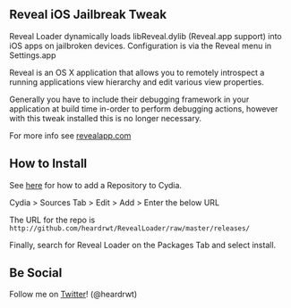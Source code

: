 ## Reveal iOS Jailbreak Tweak 
Reveal Loader dynamically loads libReveal.dylib (Reveal.app support) into iOS apps on jailbroken devices. Configuration is via the Reveal menu in Settings.app

Reveal is an OS X application that allows you to remotely introspect a running applications view hierarchy and edit various view properties. 

Generally you have to include their debugging framework in your application at build time in-order to perform debugging actions, however with this tweak installed this is no longer necessary. 

For more info see [revealapp.com](http://revealapp.com)


## How to Install
See [here](http://www.ijailbreak.com/cydia/how-to-add-a-cydia-repository/) for how to add a Repository to Cydia.

Cydia > Sources Tab > Edit > Add > Enter the below URL

The URL for the repo is `http://github.com/heardrwt/RevealLoader/raw/master/releases/`

Finally, search for Reveal Loader on the Packages Tab and select install. 

## Be Social
Follow me on [Twitter](https://twitter.com/intent/follow?screen_name=heardrwt)! (@heardrwt)